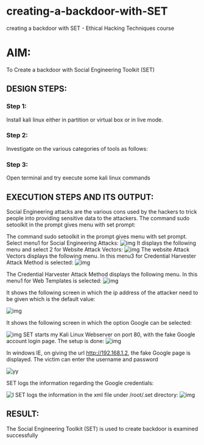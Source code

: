 # creating-a-backdoor-with-SET
creating a backdoor with SET - Ethical Hacking Techniques course

# AIM:
To Create a backdoor with Social Engineering Toolkit (SET)

## DESIGN STEPS:

### Step 1:

Install kali linux either in partition or virtual box or in live mode.


### Step 2:

Investigate on the various categories of tools as follows:

### Step 3:

Open terminal and try execute some kali linux commands

## EXECUTION STEPS AND ITS OUTPUT:
Social Engineering attacks are the various cons used by the hackers to trick people into providing sensitive data to 
the attackers. 
The command sudo setoolkit in the prompt gives menu with set prompt:

The command sudo setoolkit in the prompt gives menu with set prompt. Select menu1 for Social Engineering Attacks:
![img](Screenshot_2023-05-29_03_56_17.png)
It displays the following menu and select 2 for Website Attack Vectors:
![img](Screenshot_2023-05-29_03_56_37.png)
The website Attack Vectors displays the following menu. In this menu3 for Credential Harvester Attack Method is selected:
![img](Screenshot_2023-05-29_03_56_47.png)

The Credential Harvester Attack Method displays the following menu. In this menu1 for Web Templates is selected:
![img](Screenshot_2023-05-29_03_57_44.png)

It shows the following screen in which the ip address of the attacker need to be given which is the default value:

![img]( Screenshot_2023-05-29_03_57_57.png)

It shows the following screen in which the option Google can be selected:

![img]( Screenshot_2023-05-29_03_58_05.png)
SET starts my Kali Linux Webserver on port 80, with the fake Google account login page. The setup is done:
![img]( Screenshot_2023-05-29_04_02_27.png)


In windows IE, on giving the url http://192.168.1.2, the fake Google page is displayed. The victim can enter the username and password

![yy](https://github.com/praveenst13/creating-a-backdoor-with-SET/assets/118787793/2134f46c-b6de-4abb-9ddf-94885869c278)


SET logs the information regarding the Google credentials:

![l](https://github.com/praveenst13/creating-a-backdoor-with-SET/assets/118787793/569bac5b-8b6b-4f99-b679-bdf6e3878475)
SET logs the information in the xml file under /root/.set directory:
![img](Screenshot_2023-06-02_05_43_03.png)

## RESULT:
The Social Engineering Toolkit (SET) is used to create backdoor is  examined successfully
